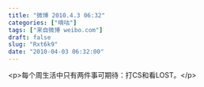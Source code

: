 ```yaml
---
title: "微博 2010.4.3 06:32"
categories: ["嘀咕"]
tags: ["来自微博 weibo.com"]
draft: false
slug: "Rxt6k9"
date: "2010-04-03 06:32:00"
---
```


<p>&lt;p&gt;每个周生活中只有两件事可期待：打CS和看LOST。&lt;/p&gt; ​​​​</p>

